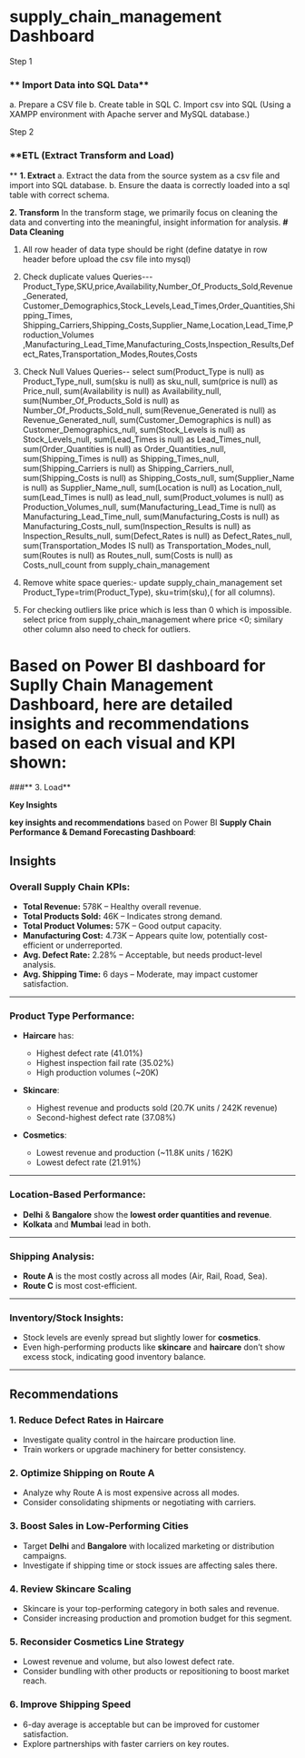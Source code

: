 # supply_chain_management Dashboard

Step 1
### ** Import Data into SQL Data**
a. Prepare a CSV file 
b. Create table in SQL
C. Import csv into SQL (Using a XAMPP environment with Apache server and MySQL database.)

Step 2
### **ETL (Extract Transform and Load) 
**
**1. Extract**
 a. Extract the data from the source system as a csv file and import into SQL database.
 b. Ensure the daata is correctly loaded into a sql table with correct schema.

**2. Transform**
  In the transform stage, we primarily focus on cleaning the data and converting into the meaningful, insight information for analysis.
**# Data Cleaning**
1. All row header of data type should be right (define datatye in row header before upload the csv file into mysql)
2. Check duplicate values 
Queries---
    Product_Type,SKU,price,Availability,Number_Of_Products_Sold,Revenue_Generated,
	Customer_Demographics,Stock_Levels,Lead_Times,Order_Quantities,Shipping_Times,
	Shipping_Carriers,Shipping_Costs,Supplier_Name,Location,Lead_Time,Production_Volumes
	,Manufacturing_Lead_Time,Manufacturing_Costs,Inspection_Results,Defect_Rates,Transportation_Modes,Routes,Costs

3. Check Null Values
Queries--
    select sum(Product_Type is null) as Product_Type_null,
       sum(sku is null) as sku_null,
       sum(price is null) as Price_null,
       sum(Availability is null) as Availability_null,
       sum(Number_Of_Products_Sold is null) as Number_Of_Products_Sold_null,
       sum(Revenue_Generated is null) as Revenue_Generated_null,
       sum(Customer_Demographics is null) as Customer_Demographics_null,
       sum(Stock_Levels is null) as Stock_Levels_null,
       sum(Lead_Times is null) as Lead_Times_null,
       sum(Order_Quantities is null) as Order_Quantities_null,
       sum(Shipping_Times is null) as Shipping_Times_null,
       sum(Shipping_Carriers is null) as Shipping_Carriers_null,
       sum(Shipping_Costs is null) as Shipping_Costs_null,
       sum(Supplier_Name is null) as Supplier_Name_null,
       sum(Location is null) as Location_null,
       sum(Lead_Times is null) as lead_null,
       sum(Product_volumes is null) as Production_Volumes_null,
       sum(Manufacturing_Lead_Time is null) as Manufacturing_Lead_Time_null,
       sum(Manufacturing_Costs is null) as Manufacturing_Costs_null,
       sum(Inspection_Results is null) as Inspection_Results_null,
       sum(Defect_Rates is null) as Defect_Rates_null,
       sum(Transportation_Modes IS null) as Transportation_Modes_null,
       sum(Routes is null) as Routes_null,
       sum(Costs is null) as Costs_null_count from supply_chain_management

4. Remove white space
queries:- 
  update supply_chain_management set Product_Type=trim(Product_Type),
sku=trim(sku),( for all columns).

5. For checking outliers like price which is less than 0 which is impossible.
select price from supply_chain_management where price <0;
 similary other column also need to check for outliers.

# Based on Power BI dashboard for **Suplly Chain Management Dashboard**, here are detailed **insights** and **recommendations** based on each visual and KPI shown:

###** 3. Load**

**Key Insights**

**key insights and recommendations** based on Power BI **Supply Chain Performance & Demand Forecasting Dashboard**:

##  **Insights**

### Overall Supply Chain KPIs:

* **Total Revenue:** 578K – Healthy overall revenue.
* **Total Products Sold:** 46K – Indicates strong demand.
* **Total Product Volumes:** 57K – Good output capacity.
* **Manufacturing Cost:** 4.73K – Appears quite low, potentially cost-efficient or underreported.
* **Avg. Defect Rate:** 2.28% – Acceptable, but needs product-level analysis.
* **Avg. Shipping Time:** 6 days – Moderate, may impact customer satisfaction.

---

### Product Type Performance:

* **Haircare** has:

  * Highest defect rate (41.01%)
  * Highest inspection fail rate (35.02%)
  * High production volumes (\~20K)
* **Skincare**:

  * Highest revenue and products sold (20.7K units / 242K revenue)
  * Second-highest defect rate (37.08%)
* **Cosmetics**:

  * Lowest revenue and production (\~11.8K units / 162K)
  * Lowest defect rate (21.91%)

---

###  Location-Based Performance:

* **Delhi** & **Bangalore** show the **lowest order quantities and revenue**.
* **Kolkata** and **Mumbai** lead in both.

---

###  Shipping Analysis:

* **Route A** is the most costly across all modes (Air, Rail, Road, Sea).
* **Route C** is most cost-efficient.

---

###  Inventory/Stock Insights:

* Stock levels are evenly spread but slightly lower for **cosmetics**.
* Even high-performing products like **skincare** and **haircare** don’t show excess stock, indicating good inventory balance.

---

##  **Recommendations**

### 1. **Reduce Defect Rates in Haircare**

* Investigate quality control in the haircare production line.
* Train workers or upgrade machinery for better consistency.

### 2. **Optimize Shipping on Route A**

* Analyze why Route A is most expensive across all modes.
* Consider consolidating shipments or negotiating with carriers.

### 3. **Boost Sales in Low-Performing Cities**

* Target **Delhi** and **Bangalore** with localized marketing or distribution campaigns.
* Investigate if shipping time or stock issues are affecting sales there.

### 4. **Review Skincare Scaling**

* Skincare is your top-performing category in both sales and revenue.
* Consider increasing production and promotion budget for this segment.

### 5. **Reconsider Cosmetics Line Strategy**

* Lowest revenue and volume, but also lowest defect rate.
* Consider bundling with other products or repositioning to boost market reach.

### 6. **Improve Shipping Speed**

* 6-day average is acceptable but can be improved for customer satisfaction.
* Explore partnerships with faster carriers on key routes.




